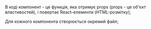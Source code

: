 В коді компонент - це функція, яка отримує props (props - це об'єкт властивостей), і 
повертає React-елементи (HTML-розмітку);

Для кожного компонента створюється окремий файл;